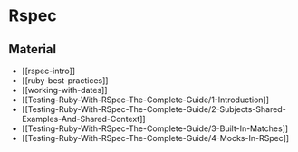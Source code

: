 # Rspec

## Material

- [[rspec-intro]]
- [[ruby-best-practices]]
- [[working-with-dates]]
- [[Testing-Ruby-With-RSpec-The-Complete-Guide/1-Introduction]]
- [[Testing-Ruby-With-RSpec-The-Complete-Guide/2-Subjects-Shared-Examples-And-Shared-Context]]
- [[Testing-Ruby-With-RSpec-The-Complete-Guide/3-Built-In-Matches]]
- [[Testing-Ruby-With-RSpec-The-Complete-Guide/4-Mocks-In-RSpec]]
